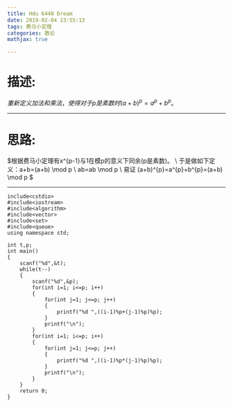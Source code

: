 ```yaml
---
title: Hdu 6440 Dream
date: 2019-02-04 23:55:13
tags: 费马小定理
categories: 数论
mathjax: true

---
```

# 描述:
 
$重新定义加法和乘法，使得对于p是素数时(a+b)^{p}=a^{p}+b^{p}。$

---
<!-- more -->
# 思路:

$根据费马小定理有x^{p-1}与1在模p的意义下同余(p是素数)。 \\
 于是做如下定义：a+b=(a+b) \mod p \\
 ab=ab \mod p \\
 易证 (a+b)^{p}=a^{p}+b^{p}=(a+b) \mod p $

---
```
include<cstdio>
#include<iostream>
#include<algorithm>
#include<vector>
#include<set>
#include<queue>
using namespace std;

int t,p;
int main()
{
    scanf("%d",&t);
    while(t--)
    {
        scanf("%d",&p);
        for(int i=1; i<=p; i++)
        {
            for(int j=1; j<=p; j++)
            {
                printf("%d ",((i-1)%p+(j-1)%p)%p);
            }
            printf("\n");
        }
        for(int i=1; i<=p; i++)
        {
            for(int j=1; j<=p; j++)
            {
                printf("%d ",((i-1)%p*(j-1)%p)%p);
            }
            printf("\n");
        }
    }
    return 0;
}
```